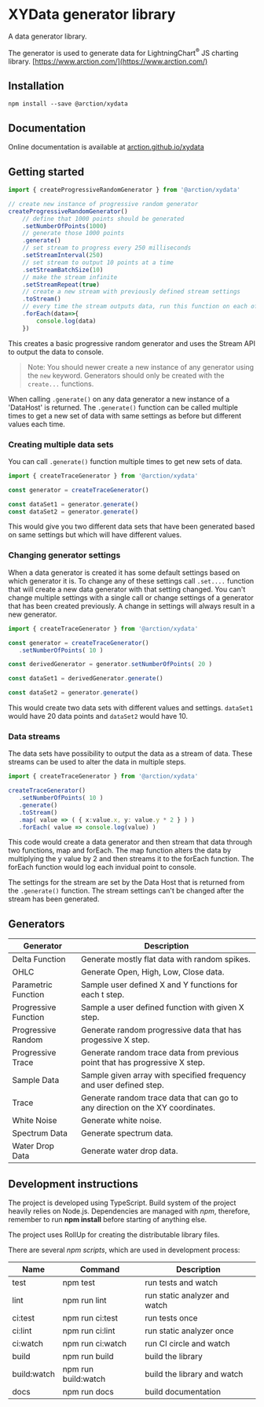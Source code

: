 # XYData generator library

A data generator library.

The generator is used to generate data for LightningChart<sup>&#174;</sup> JS charting library. [https://www.arction.com/](https://www.arction.com/)

## Installation

`npm install --save @arction/xydata`

## Documentation

Online documentation is available at [arction.github.io/xydata](https://arction.github.io/xydata/)

## Getting started

```ts
import { createProgressiveRandomGenerator } from '@arction/xydata'

// create new instance of progressive random generator
createProgressiveRandomGenerator()
    // define that 1000 points should be generated
    .setNumberOfPoints(1000)
    // generate those 1000 points
    .generate()
    // set stream to progress every 250 milliseconds
    .setStreamInterval(250)
    // set stream to output 10 points at a time
    .setStreamBatchSize(10)
    // make the stream infinite
    .setStreamRepeat(true)
    // create a new stream with previously defined stream settings
    .toStream()
    // every time the stream outputs data, run this function on each of the data points
    .forEach(data=>{
        console.log(data)
    })
```

This creates a basic progressive random generator and uses the Stream API to output the data to console.

> Note: You should newer create a new instance of any generator using the `new` keyword. Generators should only be created with the `create...` functions.

When calling `.generate()` on any data generator a new instance of a 'DataHost' is returned. The `.generate()` function can be called multiple times to get a new set of data with same settings as before but different values each time.

### Creating multiple data sets

You can call `.generate()` function multiple times to get new sets of data.

```ts
import { createTraceGenerator } from '@arction/xydata'

const generator = createTraceGenerator()

const dataSet1 = generator.generate()
const dataSet2 = generator.generate()
```

This would give you two different data sets that have been generated based on same settings but which will have different values.

### Changing generator settings

When a data generator is created it has some default settings based on which generator it is. To change any of these settings call `.set....` function that will create a new data generator with that setting changed. You can't change multiple settings with a single call or change settings of a generator that has been created previously. A change in settings will always result in a new generator.

 ```ts
import { createTraceGenerator } from '@arction/xydata'

const generator = createTraceGenerator()
    .setNumberOfPoints( 10 )

const derivedGenerator = generator.setNumberOfPoints( 20 )

const dataSet1 = derivedGenerator.generate()

const dataSet2 = generator.generate()
```

This would create two data sets with different values and settings. `dataSet1` would have 20 data points and `dataSet2` would have 10.

### Data streams

The data sets have possibility to output the data as a stream of data. These streams can be used to alter the data in multiple steps.

 ```ts
import { createTraceGenerator } from '@arction/xydata'

createTraceGenerator()
    .setNumberOfPoints( 10 )
    .generate()
    .toStream()
    .map( value => ( { x:value.x, y: value.y * 2 } ) )
    .forEach( value => console.log(value) )
```

This code would create a data generator and then stream that data through two functions, map and forEach. 
The map function alters the data by multiplying the y value by 2 and then streams it to the forEach function.
The forEach function would log each invidual point to console.

The settings for the stream are set by the Data Host that is returned from the `.generate()` function. The stream settings can't be changed
after the stream has been generated.

## Generators

| Generator | Description |
|-----------|-------------|
| Delta Function | Generate mostly flat data with random spikes. |
| OHLC | Generate Open, High, Low, Close data. |
| Parametric Function | Sample user defined X and Y functions for each t step. |
| Progressive Function | Sample a user defined function with given X step. |
| Progressive Random | Generate random progressive data that has progessive X step. |
| Progressive Trace | Generate random trace data from previous point that has progressive X step. |
| Sample Data | Sample given array with specified frequency and user defined step. |
| Trace | Generate random trace data that can go to any direction on the XY coordinates. |
| White Noise | Generate white noise. |
| Spectrum Data | Generate spectrum data. |
| Water Drop Data | Generate water drop data. |

## Development instructions

The project is developed using TypeScript. Build system of the project heavily relies on Node.js. Dependencies are managed with *npm*, therefore, remember to run **npm install** before starting of anything else. 

The project uses RollUp for creating the distributable library files.

There are several *npm scripts*, which are used in development process:

| Name     | Command          | Description              |
| ---------|------------------|--------------------------|
| test     | npm test         | run tests and watch      |
| lint     | npm run lint     | run static analyzer and watch
| ci:test  | npm run ci:test  | run tests once
| ci:lint  | npm run ci:lint  | run static analyzer once
| ci:watch | npm run ci:watch | run CI circle and watch
| build    | npm run build    | build the library
| build:watch| npm run build:watch | build the library and watch
| docs     | npm run docs     | build documentation

